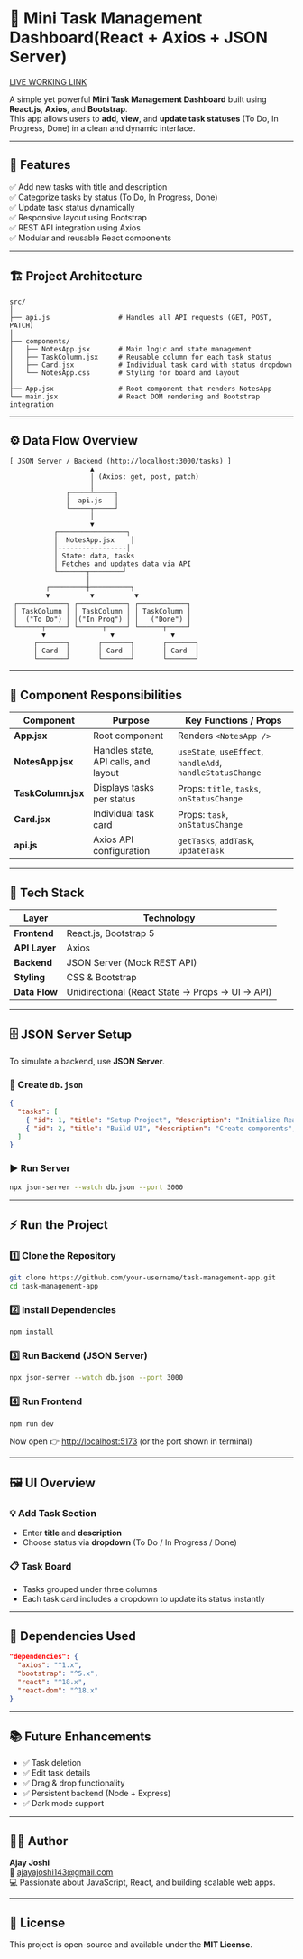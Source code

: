 # 📝 Mini Task Management Dashboard(React + Axios + JSON Server)

[LIVE WORKING LINK](https://mini-task-management-dashboard.vercel.app/)


A simple yet powerful **Mini Task Management Dashboard** built using **React.js**, **Axios**, and **Bootstrap**.  
This app allows users to **add**, **view**, and **update task statuses** (To Do, In Progress, Done) in a clean and dynamic interface.

---

## 🚀 Features

✅ Add new tasks with title and description  
✅ Categorize tasks by status (To Do, In Progress, Done)  
✅ Update task status dynamically  
✅ Responsive layout using Bootstrap  
✅ REST API integration using Axios  
✅ Modular and reusable React components

---

## 🏗️ Project Architecture

```
src/
│
├── api.js                 # Handles all API requests (GET, POST, PATCH)
│
├── components/
│   ├── NotesApp.jsx       # Main logic and state management
│   ├── TaskColumn.jsx     # Reusable column for each task status
│   ├── Card.jsx           # Individual task card with status dropdown
│   └── NotesApp.css       # Styling for board and layout
│
├── App.jsx                # Root component that renders NotesApp
└── main.jsx               # React DOM rendering and Bootstrap integration
```

---

## ⚙️ Data Flow Overview

```
[ JSON Server / Backend (http://localhost:3000/tasks) ]
                    ▲
                    │ (Axios: get, post, patch)
                    │
              ┌─────┴─────┐
              │  api.js   │
              └─────┬─────┘
                    │
                    ▼
           ┌─────────────────┐
           │  NotesApp.jsx    │
           │-----------------│
           │ State: data, tasks
           │ Fetches and updates data via API
           └───────┬────────┘
                   │
         ┌─────────┼──────────┐
         ▼          ▼          ▼
 ┌────────────┐ ┌────────────┐ ┌────────────┐
 │ TaskColumn │ │ TaskColumn │ │ TaskColumn │
 │  ("To Do") │ │("In Prog") │ │   ("Done") │
 └──────┬─────┘ └──────┬─────┘ └──────┬─────┘
        ▼                ▼              ▼
      ┌───────┐       ┌───────┐       ┌───────┐
      │ Card  │       │ Card  │       │ Card  │
      └───────┘       └───────┘       └───────┘
```

---

## 🧠 Component Responsibilities

| Component | Purpose | Key Functions / Props |
|------------|----------|-----------------------|
| **App.jsx** | Root component | Renders `<NotesApp />` |
| **NotesApp.jsx** | Handles state, API calls, and layout | `useState`, `useEffect`, `handleAdd`, `handleStatusChange` |
| **TaskColumn.jsx** | Displays tasks per status | Props: `title`, `tasks`, `onStatusChange` |
| **Card.jsx** | Individual task card | Props: `task`, `onStatusChange` |
| **api.js** | Axios API configuration | `getTasks`, `addTask`, `updateTask` |

---

## 🧩 Tech Stack

| Layer | Technology |
|--------|-------------|
| **Frontend** | React.js, Bootstrap 5 |
| **API Layer** | Axios |
| **Backend** | JSON Server (Mock REST API) |
| **Styling** | CSS & Bootstrap |
| **Data Flow** | Unidirectional (React State → Props → UI → API) |

---

## 🗄️ JSON Server Setup

To simulate a backend, use **JSON Server**.

### 📁 Create `db.json`
```json
{
  "tasks": [
    { "id": 1, "title": "Setup Project", "description": "Initialize React app", "status": "To Do" },
    { "id": 2, "title": "Build UI", "description": "Create components", "status": "In Progress" }
  ]
}
```

### ▶️ Run Server
```bash
npx json-server --watch db.json --port 3000
```

---

## ⚡ Run the Project

### 1️⃣ Clone the Repository
```bash
git clone https://github.com/your-username/task-management-app.git
cd task-management-app
```

### 2️⃣ Install Dependencies
```bash
npm install
```

### 3️⃣ Run Backend (JSON Server)
```bash
npx json-server --watch db.json --port 3000
```

### 4️⃣ Run Frontend
```bash
npm run dev
```

Now open 👉 [http://localhost:5173](http://localhost:5173) (or the port shown in terminal)

---

## 🖼️ UI Overview

### 💡 Add Task Section
- Enter **title** and **description**
- Choose status via **dropdown** (To Do / In Progress / Done)

### 📋 Task Board
- Tasks grouped under three columns
- Each task card includes a dropdown to update its status instantly

---

## 🧰 Dependencies Used

```json
"dependencies": {
  "axios": "^1.x",
  "bootstrap": "^5.x",
  "react": "^18.x",
  "react-dom": "^18.x"
}
```

---

## 📚 Future Enhancements
- ✅ Task deletion
- ✅ Edit task details
- ✅ Drag & drop functionality
- ✅ Persistent backend (Node + Express)
- ✅ Dark mode support

---

## 👨‍💻 Author

**Ajay Joshi**  
📧 [ajayajoshi143@gmail.com](mailto:ajayajoshi143@gmail.com)  
💻 Passionate about JavaScript, React, and building scalable web apps.

---

## 🪪 License

This project is open-source and available under the **MIT License**.
